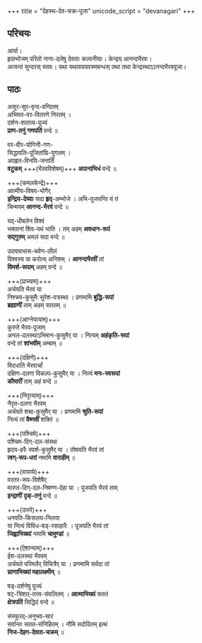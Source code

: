 +++
title = "देहस्थ-देव-चक्र-पूजा"
unicode_script = "devanagari"
+++

## परिचयः
आर्या।  
हृदम्भोजम् परितो नाना-दलेषु देवताः कल्पनीयाः। केन्द्रय् आनन्दभैरवः।  
अत्यन्तं सुन्दरस् स्तवः। यथा यथावययवस्मबन्धस् तथा तथा केन्द्रस्थाऽऽनन्दभैरवपूजा।

## पाठः
असुर-सुर-वृन्द-वन्दितम्  
अभिमत-वर-वितरणे निरतम् ।  
दर्शन-शताग्र्य-पूज्यं  
**प्राण-तनुं** **गणपतिं** वन्दे ॥

वर-वीर-योगिनी-गण-  
सिद्धावलि-पूजितांघ्रि-युगलम् ।  
अपहृत-विनयि-जनार्तिं  
**वटुकम्** +++(भैरवविशेषम्)+++ **अपानाभिधं** वन्दे ॥

+++(कमलकेन्द्रे)+++  
आत्मीय-विषय-भोगैर्   
**इन्द्रिय-देव्याः** सदा **हृद्**-अम्भोजे । 
अभि-पूजयन्ति यं तं  
चिन्मयम् **आनन्द-भैरवं** वन्दे ॥

यद्-धीबलेन विश्वं  
भक्तानां शिव-पथं भाति । 
तम् अहम् **अवधान-रूपं**  
**सद्गुरुम्** अमलं सदा वन्दे ॥

उदयावभास-चर्वण-लीलं  
विश्वस्य या करोत्य् अनिशम् । 
**आनन्दभैरवीं** तां  
**विमर्श-रूपाम्** अहम् वन्दे ॥

+++(प्राच्याम्)+++  
अर्चयति भैरवं या  
निश्चय-कुसुमैः सुरेश-पत्रस्था । 
प्रणमामि **बुद्धि-रूपां**  
**ब्रह्माणीं** ताम् अहम् सततम् ॥

+++(आग्नेयायाम्)+++  
कुरुते भैरव-पूजाम्  
अनल-दलस्थाऽभिमान-कुसुमैर् या ।
नित्यम् **अहंकृति-रूपां**  
वन्दे तां **शांभवीम्** अम्बाम् ॥

+++(दक्षिणे)+++  
विदधाति भैरवार्चां  
दक्षिण-दलगा विकल्प-कुसुमैर् या । 
नित्यं **मनः-स्वरूपां**  
**कौमारीं** ताम् अहं वन्दे ॥

+++(निरृत्याम्)+++  
नैरृत-दलगा भैरवम्  
अर्चयते शब्द-कुसुमैर् या । 
प्रणमामि **श्रुति-रूपां**  
नित्यं तां **वैष्णवीं** शक्तिं ॥

+++(पश्चिमे)+++  
पश्चिम-दिग्-दल-संस्था  
हृदय-हरैः स्पर्श-कुसुमैर् या ।
तोषयति भैरवं तां  
**त्वग्-रूप-धरां** नमामि **वाराहीम्** ॥

+++(वायव्ये)+++  
वरतर-रूप-विशेषैर्  
मारुत-दिग्-दल-निषण्ण-देहा या । 
पूजयति भैरवं ताम्  
**इन्द्राणीं** **दृक्-तनुं** वन्दे ॥

+++(उत्तरे)+++  
धनपति-किसलय-निलया  
या नित्यं विविध-षड्-रसाहारैः । 
पूजयति भैरवं तां  
**जिह्वाभिख्यां** नमामि **चामुण्डां** ॥

+++(ऐशान्याम्)+++  
ईश-दलस्था भैरवम्  
अर्चयते परिमलैर् विचित्रैर् या । 
प्रणमामि सर्वदा तां  
**घ्राणाभिख्यां महालक्ष्मीम्** ॥

षड्-दर्शनेषु पूज्यं  
षट्-त्रिंशत्-तत्त्व-संवलितम् । 
**आत्माभिख्यं** सततं  
**क्षेत्रपतिं** सिद्धिदं वन्दे ॥

संस्फुरद्-अनुभव-सारं  
सर्वान्तः सतत-संनिहितम् ।
नौमि सदोदितम् इत्थं  
**निज-देहग-देवता-चक्रम्** ॥
